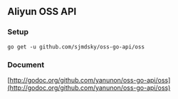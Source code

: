## Aliyun OSS API ##

### Setup ###

	go get -u github.com/sjmdsky/oss-go-api/oss
	
### Document ###
[http://godoc.org/github.com/yanunon/oss-go-api/oss](http://godoc.org/github.com/yanunon/oss-go-api/oss)
